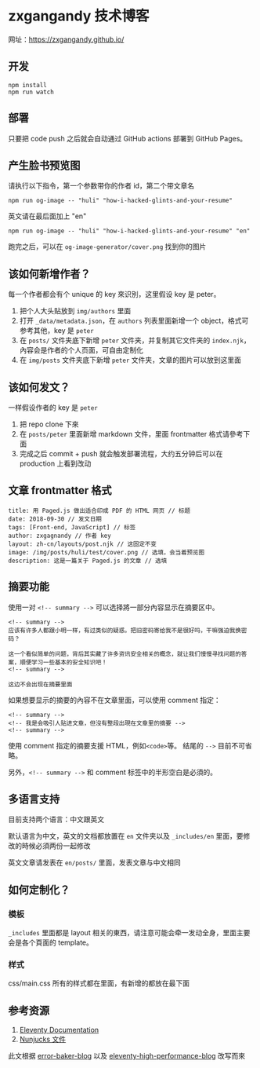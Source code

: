 # zxgangandy 技术博客

网址：https://zxgangandy.github.io/

## 开发

```
npm install
npm run watch
``` 

## 部署

只要把 code push 之后就会自动通过 GitHub actions 部署到 GitHub Pages。

## 产生脸书预览图

请执行以下指令，第一个参数带你的作者 id，第二个带文章名

```
npm run og-image -- "huli" "how-i-hacked-glints-and-your-resume"
```

英文请在最后面加上 "en"
```
npm run og-image -- "huli" "how-i-hacked-glints-and-your-resume" "en"
```

跑完之后，可以在 `og-image-generator/cover.png` 找到你的图片

## 该如何新增作者？

每一个作者都会有个 unique 的 key 來识別，这里假设 key 是 peter。

1. 把个人大头贴放到 `img/authors` 里面
2. 打开 `_data/metadata.json`，在 `authors` 列表里面新增一个 object，格式可参考其他，key 是 `peter`
3. 在 `posts/` 文件夹底下新增 `peter` 文件夹，并复制其它文件夹的 `index.njk`，內容会是作者的个人页面，可自由定制化
4. 在 `img/posts` 文件夹底下新增 `peter` 文件夹，文章的图片可以放到这里面

## 该如何发文？

一样假设作者的 key 是 `peter`

1. 把 repo clone 下來
2. 在 `posts/peter` 里面新增 markdown 文件，里面 frontmatter 格式请參考下面
3. 完成之后 commit + push 就会触发部署流程，大约五分钟后可以在 production 上看到改动

## 文章 frontmatter 格式

```
title: 用 Paged.js 做出适合印成 PDF 的 HTML 网页 // 标题
date: 2018-09-30 // 发文日期
tags: [Front-end, JavaScript] // 标签
author: zxgagnandy // 作者 key
layout: zh-cn/layouts/post.njk // 这固定不变
image: /img/posts/huli/test/cover.png // 选填，会当着预览图
description: 这是一篇关于 Paged.js 的文章 // 选填
```

## 摘要功能
使用一对 `<!-- summary -->` 可以选择將一部分內容显示在摘要区中。

```
<!-- summary -->
应该有许多人都跟小明一样，有过类似的疑惑。把旧密码寄给我不是很好吗，干嘛强迫我换密码？

这一个看似简单的问题，背后其实藏了许多资讯安全相关的概念，就让我们慢慢寻找问题的答案，順便学习一些基本的安全知识吧！
<!-- summary -->

这边不会出现在摘要里面
```

如果想要显示的摘要的內容不在文章里面，可以使用 comment 指定：

```
<!-- summary -->
<!-- 我是会吸引人贴进文章，但沒有整段出現在文章里的摘要 -->
<!-- summary -->
```

使用 comment 指定的摘要支援 HTML，例如`<code>`等。 结尾的 `-->` 目前不可省略。

另外，`<!-- summary -->` 和 comment 标签中的半形空白是必須的。

## 多语言支持

目前支持两个语言：中文跟英文

默认语言为中文，英文的文档都放置在 `en` 文件夹以及 `_includes/en` 里面，要修改的時候必須两份一起修改

英文文章请发表在 `en/posts/` 里面，发表文章与中文相同


## 如何定制化？

### 模板

`_includes` 里面都是 layout 相关的東西，请注意可能会牵一发动全身，里面主要会是各个頁面的 template。

### 样式

css/main.css 所有的样式都在里面，有新增的都放在最下面

## 参考资源

1. [Eleventy Documentation](https://www.11ty.dev/docs/collections/)
2. [Nunjucks 文件](https://mozilla.github.io/nunjucks/templating.html)

此文根据 [error-baker-blog](https://github.com/Lidemy/error-baker-blog) 以及 [eleventy-high-performance-blog](https://github.com/google/eleventy-high-performance-blog) 改写而來

